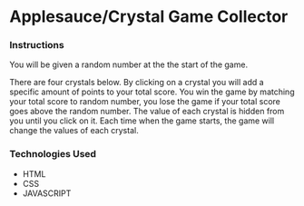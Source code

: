 # Applesauce/Crystal Game Collector

### Instructions

You will be given a random number at the the start of the game.

There are four crystals below. By clicking on a crystal you will add a specific amount of points to your
total score.  You win the game by matching your total score to random number, you lose the game if your 
total score goes above the random number. The value of each crystal is hidden from you until you click on it. 
Each time when the game starts, the game will change the values of each crystal.

### Technologies Used

* HTML
* CSS
* JAVASCRIPT

                
                
                
                
                
                

